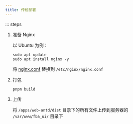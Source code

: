 ```yaml
---
title: 传统部署
---
```


::: steps

1. 准备 Nginx

   以 Ubuntu 为例：

   ```shell
   sudo apt update
   sudo apt install nginx -y
   ```

   将 [nginx.conf](https://github.com/fastapi-practices/fastapi_best_architecture_ui/blob/master/scripts/deploy/nginx.conf)
   替换到 `/etc/nginx/nginx.conf`

2. 打包

   ```shell
   pnpm build
   ```

3. 上传

   将 `/apps/web-antd/dist` 目录下的所有文件上传到服务器的 `/var/www/fba_ui/` 目录下